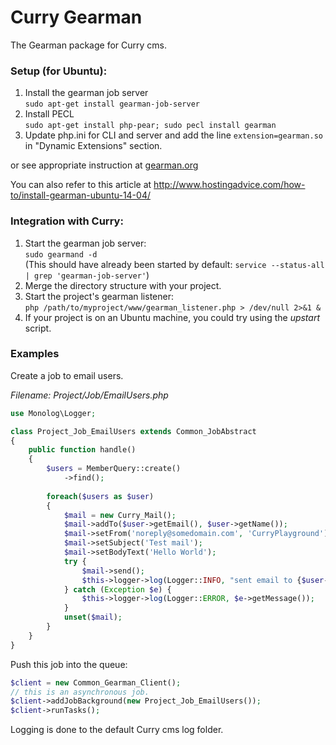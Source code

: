 # Curry Gearman
The Gearman package for Curry cms.

### Setup (for Ubuntu):

1. Install the gearman job server    
``sudo apt-get install gearman-job-server``
2. Install PECL    
``sudo apt-get install php-pear; sudo pecl install gearman``
3. Update php.ini for CLI and server and add the line ``extension=gearman.so`` in "Dynamic Extensions" section.

or see appropriate instruction at [gearman.org](http://gearman.org/getting-started/)

You can also refer to this article at http://www.hostingadvice.com/how-to/install-gearman-ubuntu-14-04/

### Integration with Curry:

1. Start the gearman job server:    
``sudo gearmand -d``    
(This should have already been started by default: ``service --status-all | grep 'gearman-job-server'``)
2. Merge the directory structure with your project.
3. Start the project's gearman listener:    
``php /path/to/myproject/www/gearman_listener.php > /dev/null 2>&1 &``
4. If your project is on an Ubuntu machine, you could try using the *upstart* script.

### Examples
Create a job to email users.

*Filename: Project/Job/EmailUsers.php*

```php
use Monolog\Logger;

class Project_Job_EmailUsers extends Common_JobAbstract
{
    public function handle()
    {
        $users = MemberQuery::create()
            ->find();
            
        foreach($users as $user)
        {
            $mail = new Curry_Mail();
            $mail->addTo($user->getEmail(), $user->getName());
            $mail->setFrom('noreply@somedomain.com', 'CurryPlayground');
            $mail->setSubject('Test mail');
            $mail->setBodyText('Hello World');
            try {
                $mail->send();
                $this->logger->log(Logger::INFO, "sent email to {$user->getEmail()}");
            } catch (Exception $e) {
                $this->logger->log(Logger::ERROR, $e->getMessage());
            }
            unset($mail);
        }
    }
}
```

Push this job into the queue:

```php
$client = new Common_Gearman_Client();
// this is an asynchronous job.
$client->addJobBackground(new Project_Job_EmailUsers());
$client->runTasks();
```

Logging is done to the default Curry cms log folder.

